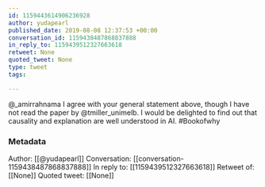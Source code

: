 ```yaml
---
id: 1159443614906236928
author: yudapearl
published_date: 2019-08-08 12:37:53 +00:00
conversation_id: 1159438487868837888
in_reply_to: 1159439512327663618
retweet: None
quoted_tweet: None
type: tweet
tags:

---
```


@_amirrahnama I agree with your general statement above, though I have not read the paper by @tmiller_unimelb. I would be delighted to find out that causality and explanation are well understood in AI. #Bookofwhy

### Metadata

Author: [[@yudapearl]]
Conversation: [[conversation-1159438487868837888]]
In reply to: [[1159439512327663618]]
Retweet of: [[None]]
Quoted tweet: [[None]]
